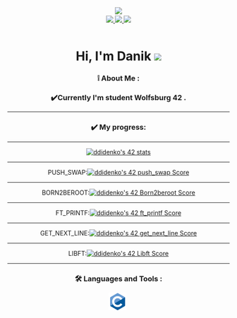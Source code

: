 <div id="header" align="center">
  <img src="https://media.giphy.com/media/v1.Y2lkPTc5MGI3NjExNWNnbDg1d3B2azRheXU5YzJ5YTlrc3lrYWZxeXU2c2xsY3JxZm96bSZlcD12MV9pbnRlcm5hbF9naWZfYnlfaWQmY3Q9cw/v0dGnTDFgEr68myH0C/giphy.gif" width="100"/>
<div id="badges"> 
  <a href="https://instagram.com/sunny.marshalo?igshid=OGQ5ZDc2ODk2ZA==">
  <img src="https://img.shields.io/badge/Instagram-red?logo=Instagram&logoColor=white&style=plastic"/>
</a>
  <a href="your-youtube-URL">
    <img src="https://img.shields.io/badge/Telegram-blue?style=plastic&logo=Telegram&logoColor=white"/>
  </a>
   <a href="your-youtube-URL">
    <img src="https://img.shields.io/badge/Gmail-white?style=plastic&logo=Gmail&logoColor=red"/>
  </a>
  
</div>

<img src="https://komarev.com/ghpvc/?username=DDanikD&style=plastic&color=red" alt=""/>
<h1>
  Hi, I'm Danik
  <img src="https://media.giphy.com/media/hvRJCLFzcasrR4ia7z/giphy.gif" width="30px"/>
</h1>

### :grey_exclamation: About Me :
### :heavy_check_mark:Currently I'm student Wolfsburg 42 .

---

### :heavy_check_mark: My progress:

---

[![ddidenko's 42 stats](https://badge42.vercel.app/api/v2/clke26ylw003008la55aher81/stats?cursusId=21&coalitionId=354)](https://github.com/JaeSeoKim/badge42)

---

PUSH_SWAP:[![ddidenko's 42 push_swap Score](https://badge42.vercel.app/api/v2/clke26ylw003008la55aher81/project/3144941)](https://github.com/JaeSeoKim/badge42)

---

BORN2BEROOT:[![ddidenko's 42 Born2beroot Score](https://badge42.vercel.app/api/v2/clke26ylw003008la55aher81/project/3128105)](https://github.com/JaeSeoKim/badge42)

---

FT_PRINTF:[![ddidenko's 42 ft_printf Score](https://badge42.vercel.app/api/v2/clke26ylw003008la55aher81/project/3110143)](https://github.com/JaeSeoKim/badge42)

---

GET_NEXT_LINE:[![ddidenko's 42 get_next_line Score](https://badge42.vercel.app/api/v2/clke26ylw003008la55aher81/project/3107801)](https://github.com/JaeSeoKim/badge42)

---

LIBFT:[![ddidenko's 42 Libft Score](https://badge42.vercel.app/api/v2/clke26ylw003008la55aher81/project/3092667)](https://github.com/JaeSeoKim/badge42)

---

### :hammer_and_wrench: Languages and Tools :
<div>
  <img src="https://github.com/devicons/devicon/blob/master/icons/c/c-original.svg" title="C" alt="C" width="40" height="40"/>&nbsp;
</div>




